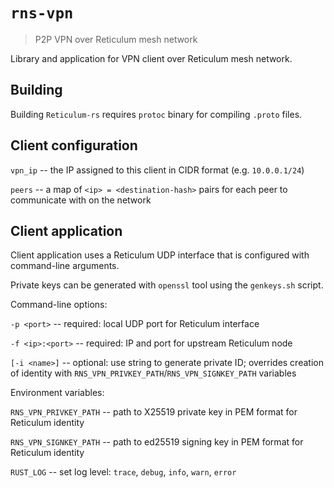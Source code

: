 # `rns-vpn`

> P2P VPN over Reticulum mesh network

Library and application for VPN client over Reticulum mesh network.

## Building

Building `Reticulum-rs` requires `protoc` binary for compiling `.proto` files.

## Client configuration

`vpn_ip` -- the IP assigned to this client in CIDR format (e.g. `10.0.0.1/24`)

`peers` -- a map of `<ip> = <destination-hash>` pairs for each peer to communicate with
on the network

## Client application

Client application uses a Reticulum UDP interface that is configured with command-line
arguments.

Private keys can be generated with `openssl` tool using the `genkeys.sh` script.

Command-line options:

`-p <port>` -- required: local UDP port for Reticulum interface

`-f <ip>:<port>` -- required: IP and port for upstream Reticulum node

`[-i <name>]` -- optional: use string to generate private ID; overrides
creation of identity with `RNS_VPN_PRIVKEY_PATH`/`RNS_VPN_SIGNKEY_PATH` variables

Environment variables:

`RNS_VPN_PRIVKEY_PATH` -- path to X25519 private key in PEM format for Reticulum
identity

`RNS_VPN_SIGNKEY_PATH` -- path to ed25519 signing key in PEM format for Reticulum
identity

`RUST_LOG` -- set log level: `trace`, `debug`, `info`, `warn`, `error`
